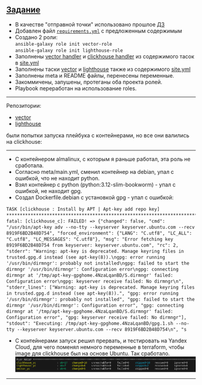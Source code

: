 [Задание](https://github.com/netology-code/mnt-homeworks/blob/MNT-video/08-ansible-04-role/README.md)
---

- В качестве "отправной точки" использовано прошлое [ДЗ](https://github.com/SergueiMoscow/Ansible_03)
- Добавлен файл [`requirements.yml`](playbook/requirements.yml) с предложенным содержимым
- Создано 2 роли:  
`ansible-galaxy role init vector-role`  
`ansible-galaxy role init lighthouse-role`  
- Заполнены [vector handler](https://github.com/SergueiMoscow/Ansible_vector_role/blob/main/handlers/main.yml) и [clickhouse handler](https://github.com/SergueiMoscow/Ansible_lighthouse_role/blob/1.0.0/handlers/main.yml) из содержимого тасок в [site.yml](playbook/site.yml)
- Заполнены таски [vector](https://github.com/SergueiMoscow/Ansible_vector_role/blob/main/tasks/main.yml) и [lighthouse](https://github.com/SergueiMoscow/Ansible_lighthouse_role/blob/1.0.0/tasks/main.yml) также из содержимого [site.yml](playbook/site.yml)
- Заполнены meta и README файлы, перенесены переменные.
- Закоммичены, запушены, протеганы оба проекта ролей.
- Playbook переработан на использование roles.
---
Репозитории:
- [vector](https://github.com/SergueiMoscow/Ansible_vector_role/tree/1.0.0)
- [lighthouse](https://github.com/SergueiMoscow/Ansible_lighthouse_role/tree/1.0.0)

были попытки запуска плейбука с контейнерами, но все они валились на clickhouse:

---
+ C контейнером almalinux, с которым я раньше работал, эта роль не сработала.
+ Согласно meta/main.yml, сменил контейнер на debian, упал с ошибкой, что не находит python.
+ Взял контейнер с python (python:3.12-slim-bookworm) - упал с ошибкой, не находит gpg.
+ Создал Dockerfile.debian  c установкой gpg - упал с ошибкой:  
```
TASK [clickhouse : Install by APT | Apt-key add repo key] **********************************************************************************
fatal: [clickhouse_c]: FAILED! => {"changed": false, "cmd": "/usr/bin/apt-key adv --no-tty --keyserver keyserver.ubuntu.com --recv 8919F6BD2B48D754", "forced_environment": {"LANG": "C.utf8", "LC_ALL": "C.utf8", "LC_MESSAGES": "C.utf8"}, "msg": "Error fetching key 8919F6BD2B48D754 from keyserver: keyserver.ubuntu.com", "rc": 2, "stderr": "Warning: apt-key is deprecated. Manage keyring files in trusted.gpg.d instead (see apt-key(8)).\ngpg: error running '/usr/bin/dirmngr': probably not installed\ngpg: failed to start the dirmngr '/usr/bin/dirmngr': Configuration error\ngpg: connecting dirmngr at '/tmp/apt-key-gpghome.4NzaLqanBD/S.dirmngr' failed: Configuration error\ngpg: keyserver receive failed: No dirmngr\n", "stderr_lines": ["Warning: apt-key is deprecated. Manage keyring files in trusted.gpg.d instead (see apt-key(8)).", "gpg: error running '/usr/bin/dirmngr': probably not installed", "gpg: failed to start the dirmngr '/usr/bin/dirmngr': Configuration error", "gpg: connecting dirmngr at '/tmp/apt-key-gpghome.4NzaLqanBD/S.dirmngr' failed: Configuration error", "gpg: keyserver receive failed: No dirmngr"], "stdout": "Executing: /tmp/apt-key-gpghome.4NzaLqanBD/gpg.1.sh --no-tty --keyserver keyserver.ubuntu.com --recv 8919F6BD2B48D754\n", "s
```
+ С контейнерами запуск решил прервать, и тестировать на Yandex Cloud, для чего поменял немного переменные в terraform, чтобы image для clickhouse был на основе Ubuntu. Так сработало.  
![playbook](images/image01.png)
---
